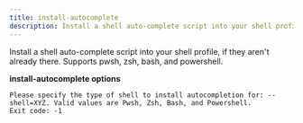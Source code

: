 ```yaml
---
title: install-autocomplete
description: Install a shell auto-complete script into your shell profile, if they aren't already there. Supports pwsh, zsh, bash & powershell.
---
```


Install a shell auto-complete script into your shell profile, if they aren't already there. Supports pwsh, zsh, bash, and powershell.

**install-autocomplete options**

```text
Please specify the type of shell to install autocompletion for: --shell=XYZ. Valid values are Pwsh, Zsh, Bash, and Powershell.
Exit code: -1
```
